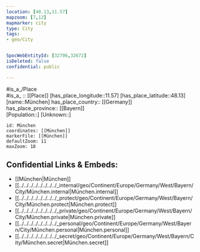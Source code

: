 ```yaml
---
location: [48.13,11.57] 
mapzoom: [7,12] 
mapmarker: city 
type: City
tags:
- geo/City


SpocWebEntityId: [32706,32672] 
isDeleted: false
confidential: public

---
```

#is_a_/Place  
#is_a_ :: [[Place]] 
[has_place_longitude::11.57] 
[has_place_latitude::48.13] 
[name::München] 
has_place_country:: [[Germany]]  
has_place_province:: [[Bayern]]  
[Population::] 
[Unknown::] 


```leaflet
id: München
coordinates: [[München]] 
markerFile: [[München]] 
defaultZoom: 11 
maxZoom: 18
```


## Confidential Links & Embeds: 
- [[München|München]]  
- [[../../../../../../../../_internal/geo/Continent/Europe/Germany/West/Bayern/City/München.internal|München.internal]] 
- [[../../../../../../../../_protect/geo/Continent/Europe/Germany/West/Bayern/City/München.protect|München.protect]] 
- [[../../../../../../../../_private/geo/Continent/Europe/Germany/West/Bayern/City/München.private|München.private]] 
- [[../../../../../../../../_personal/geo/Continent/Europe/Germany/West/Bayern/City/München.personal|München.personal]] 
- [[../../../../../../../../_secret/geo/Continent/Europe/Germany/West/Bayern/City/München.secret|München.secret]] 
